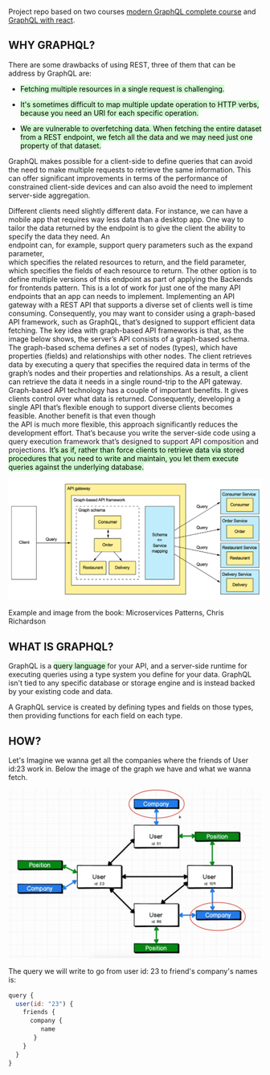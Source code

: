 Project repo based on two courses [modern GraphQL complete course](https://www.udemy.com/course/modern-graphql-complete-guide) and [GraphQL with react](https://www.udemy.com/course/graphql-with-react-course). 

## WHY GRAPHQL?

There are some drawbacks of using REST, three of them that can be address by GraphQL are:

- <mark style="background: #BBFABBA6;">Fetching multiple resources in a single request is challenging.</mark> 

- <mark style="background: #BBFABBA6;"> It's sometimes difficult to map multiple update operation to HTTP verbs, because you need an URI for each specific operation.</mark> 
- <mark style="background: #BBFABBA6;">We are vulnerable to overfetching data. When fetching the entire dataset from a REST endpoint, we fetch all the data and we may need just one property of that dataset.</mark> 

GraphQL makes possible for a client-side to define queries that can avoid the need to make multiple requests to retrieve the same information. This can offer significant improvements in terms of the performance of constrained client-side devices and can also avoid the need to implement server-side aggregation.

Different clients need slightly different data. For instance, we can have a mobile app that requires way less data than a desktop app.
One way to tailor the data returned by the endpoint is to give the client the ability to specify the data they need. An  
endpoint can, for example, support query parameters such as the expand parameter,  
which specifies the related resources to return, and the field parameter, which specifies the fields of each resource to return.
The other option is to define multiple versions of this endpoint as part of applying the Backends for frontends pattern. This is a lot of work for just one of the many API endpoints that an app can needs to implement.
Implementing an API gateway with a REST API that supports a diverse set of clients well is time consuming. Consequently, you may want to consider using a graph-based API framework, such as GraphQL, that’s designed to support efficient data fetching. The key idea with graph-based API frameworks is that, as the image below shows,
the server’s API consists of a graph-based schema. The graph-based schema defines a set of nodes (types), which have properties (fields) and relationships with other nodes.
The client retrieves data by executing a query that specifies the required data in terms of the graph’s nodes and their properties and relationships. As a result, a client can retrieve the data it needs in a single round-trip to the API gateway.
Graph-based API technology has a couple of important benefits. It gives clients control over what data is returned. Consequently, developing a single API that’s flexible enough to support diverse clients becomes feasible. Another benefit is that even though  
the API is much more flexible, this approach significantly reduces the development effort. That’s because you write the server-side code using a query execution framework that’s designed to support API composition and projections. <mark style="background: #BBFABBA6;">It’s as if, rather than force clients to retrieve data via stored procedures that you need to write and maintain, you let them execute queries against the underlying database.</mark> 

![graphql fetching multiple resources](./graphql-fetching.png)

Example and image from the book: Microservices Patterns, Chris  Richardson

## WHAT IS GRAPHQL?

GraphQL is a <mark style="background: #BBFABBA6;">query language </mark> for your API, and a server-side runtime for executing queries using a type system you define for your data. GraphQL isn't tied to any specific database or storage engine and is instead backed by your existing code and data.

A GraphQL service is created by defining types and fields on those types, then providing functions for each field on each type.

## HOW?

Let's Imagine we wanna get all the companies where the friends of User id:23 work in. Below the image of the graph we have and what we wanna fetch.

![example graphql query](./example-graphql-query.png)

The query we will write to go from user id: 23 to friend's company's names is:

```javascript
query {
  user(id: "23") {
    friends {
      company {
         name
       }
    }
  }
}
```






